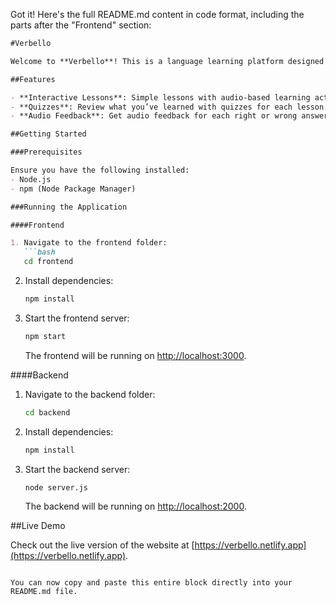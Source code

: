 Got it! Here's the full README.md content in code format, including the parts after the "Frontend" section:

```markdown
#Verbello

Welcome to **Verbello**! This is a language learning platform designed for native English speakers to learn Spanish, French, German, Italian, and Portuguese. 

##Features

- **Interactive Lessons**: Simple lessons with audio-based learning activated by clicking each tile.
- **Quizzes**: Review what you’ve learned with quizzes for each lesson.
- **Audio Feedback**: Get audio feedback for each right or wrong answer selection.

##Getting Started

###Prerequisites

Ensure you have the following installed:
- Node.js
- npm (Node Package Manager)

###Running the Application

####Frontend

1. Navigate to the frontend folder:
   ```bash
   cd frontend
   ```
2. Install dependencies:
   ```bash
   npm install
   ```
3. Start the frontend server:
   ```bash
   npm start
   ```
   The frontend will be running on [http://localhost:3000](http://localhost:3000).

####Backend

1. Navigate to the backend folder:
   ```bash
   cd backend
   ```
2. Install dependencies:
   ```bash
   npm install
   ```
3. Start the backend server:
   ```bash
   node server.js
   ```
   The backend will be running on [http://localhost:2000](http://localhost:2000).

##Live Demo

Check out the live version of the website at [https://verbello.netlify.app](https://verbello.netlify.app).
```

You can now copy and paste this entire block directly into your README.md file.
